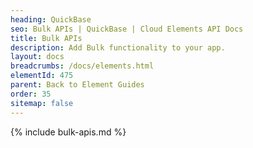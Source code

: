 ```yaml
---
heading: QuickBase
seo: Bulk APIs | QuickBase | Cloud Elements API Docs
title: Bulk APIs
description: Add Bulk functionality to your app.
layout: docs
breadcrumbs: /docs/elements.html
elementId: 475
parent: Back to Element Guides
order: 35
sitemap: false
---
```


{% include bulk-apis.md %}
